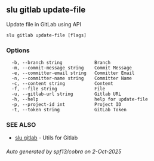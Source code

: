 ## slu gitlab update-file

Update file in GitLab using API

```
slu gitlab update-file [flags]
```

### Options

```
  -b, --branch string            Branch
  -m, --commit-message string    Commit Message
  -e, --committer-email string   Committer Email
  -n, --committer-name string    Committer Name
  -c, --content string           Content
  -f, --file string              File
  -u, --gitlab-url string        Gitlab URL
  -h, --help                     help for update-file
  -p, --project-id int           Project ID
  -t, --token string             GitLab Token
```

### SEE ALSO

* [slu gitlab](slu_gitlab.md)	 - Utils for Gitlab

###### Auto generated by spf13/cobra on 2-Oct-2025
